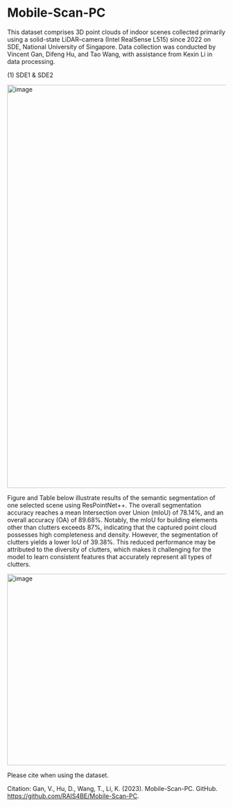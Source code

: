 # Mobile-Scan-PC

This dataset comprises 3D point clouds of indoor scenes collected primarily using a solid-state LiDAR–camera (Intel RealSense L515) since 2022 on SDE, National University of Singapore. Data collection was conducted by Vincent Gan, Difeng Hu, and Tao Wang, with assistance from Kexin Li in data processing.

(1) SDE1 & SDE2

<img width="989" height="929" alt="image" src="https://github.com/user-attachments/assets/c532e893-5be6-4fea-a9f2-46b4d7c0eed6" />

Figure and Table below illustrate results of the semantic segmentation of one selected scene using ResPointNet++. The overall segmentation accuracy reaches a mean Intersection over Union (mIoU) of 78.14%, and an overall accuracy (OA) of 89.68%. Notably, the mIoU for building elements other than clutters exceeds 87%, indicating that the captured point cloud possesses high completeness and density. However, the segmentation of clutters yields a lower IoU of 39.38%. This reduced performance may be attributed to the diversity of clutters, which makes it challenging for the model to learn consistent features that accurately represent all types of clutters.

<img width="972" height="441" alt="image" src="https://github.com/user-attachments/assets/23bb2008-0f20-45a5-a9d4-1b4cca2caca2" />


Please cite when using the dataset.

Citation: Gan, V., Hu, D., Wang, T., Li, K. (2023). Mobile-Scan-PC. GitHub. https://github.com/RAIS4BE/Mobile-Scan-PC.
